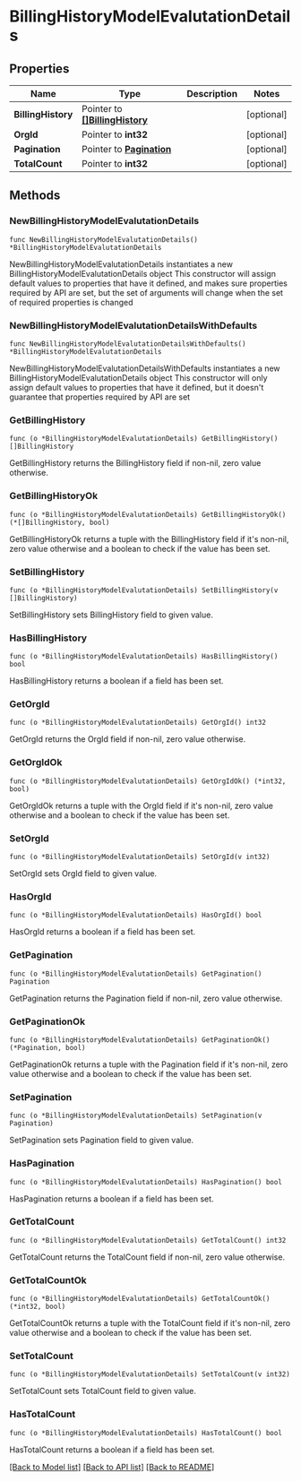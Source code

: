 # BillingHistoryModelEvalutationDetails

## Properties

Name | Type | Description | Notes
------------ | ------------- | ------------- | -------------
**BillingHistory** | Pointer to [**[]BillingHistory**](BillingHistory.md) |  | [optional] 
**OrgId** | Pointer to **int32** |  | [optional] 
**Pagination** | Pointer to [**Pagination**](Pagination.md) |  | [optional] 
**TotalCount** | Pointer to **int32** |  | [optional] 

## Methods

### NewBillingHistoryModelEvalutationDetails

`func NewBillingHistoryModelEvalutationDetails() *BillingHistoryModelEvalutationDetails`

NewBillingHistoryModelEvalutationDetails instantiates a new BillingHistoryModelEvalutationDetails object
This constructor will assign default values to properties that have it defined,
and makes sure properties required by API are set, but the set of arguments
will change when the set of required properties is changed

### NewBillingHistoryModelEvalutationDetailsWithDefaults

`func NewBillingHistoryModelEvalutationDetailsWithDefaults() *BillingHistoryModelEvalutationDetails`

NewBillingHistoryModelEvalutationDetailsWithDefaults instantiates a new BillingHistoryModelEvalutationDetails object
This constructor will only assign default values to properties that have it defined,
but it doesn't guarantee that properties required by API are set

### GetBillingHistory

`func (o *BillingHistoryModelEvalutationDetails) GetBillingHistory() []BillingHistory`

GetBillingHistory returns the BillingHistory field if non-nil, zero value otherwise.

### GetBillingHistoryOk

`func (o *BillingHistoryModelEvalutationDetails) GetBillingHistoryOk() (*[]BillingHistory, bool)`

GetBillingHistoryOk returns a tuple with the BillingHistory field if it's non-nil, zero value otherwise
and a boolean to check if the value has been set.

### SetBillingHistory

`func (o *BillingHistoryModelEvalutationDetails) SetBillingHistory(v []BillingHistory)`

SetBillingHistory sets BillingHistory field to given value.

### HasBillingHistory

`func (o *BillingHistoryModelEvalutationDetails) HasBillingHistory() bool`

HasBillingHistory returns a boolean if a field has been set.

### GetOrgId

`func (o *BillingHistoryModelEvalutationDetails) GetOrgId() int32`

GetOrgId returns the OrgId field if non-nil, zero value otherwise.

### GetOrgIdOk

`func (o *BillingHistoryModelEvalutationDetails) GetOrgIdOk() (*int32, bool)`

GetOrgIdOk returns a tuple with the OrgId field if it's non-nil, zero value otherwise
and a boolean to check if the value has been set.

### SetOrgId

`func (o *BillingHistoryModelEvalutationDetails) SetOrgId(v int32)`

SetOrgId sets OrgId field to given value.

### HasOrgId

`func (o *BillingHistoryModelEvalutationDetails) HasOrgId() bool`

HasOrgId returns a boolean if a field has been set.

### GetPagination

`func (o *BillingHistoryModelEvalutationDetails) GetPagination() Pagination`

GetPagination returns the Pagination field if non-nil, zero value otherwise.

### GetPaginationOk

`func (o *BillingHistoryModelEvalutationDetails) GetPaginationOk() (*Pagination, bool)`

GetPaginationOk returns a tuple with the Pagination field if it's non-nil, zero value otherwise
and a boolean to check if the value has been set.

### SetPagination

`func (o *BillingHistoryModelEvalutationDetails) SetPagination(v Pagination)`

SetPagination sets Pagination field to given value.

### HasPagination

`func (o *BillingHistoryModelEvalutationDetails) HasPagination() bool`

HasPagination returns a boolean if a field has been set.

### GetTotalCount

`func (o *BillingHistoryModelEvalutationDetails) GetTotalCount() int32`

GetTotalCount returns the TotalCount field if non-nil, zero value otherwise.

### GetTotalCountOk

`func (o *BillingHistoryModelEvalutationDetails) GetTotalCountOk() (*int32, bool)`

GetTotalCountOk returns a tuple with the TotalCount field if it's non-nil, zero value otherwise
and a boolean to check if the value has been set.

### SetTotalCount

`func (o *BillingHistoryModelEvalutationDetails) SetTotalCount(v int32)`

SetTotalCount sets TotalCount field to given value.

### HasTotalCount

`func (o *BillingHistoryModelEvalutationDetails) HasTotalCount() bool`

HasTotalCount returns a boolean if a field has been set.


[[Back to Model list]](../README.md#documentation-for-models) [[Back to API list]](../README.md#documentation-for-api-endpoints) [[Back to README]](../README.md)


